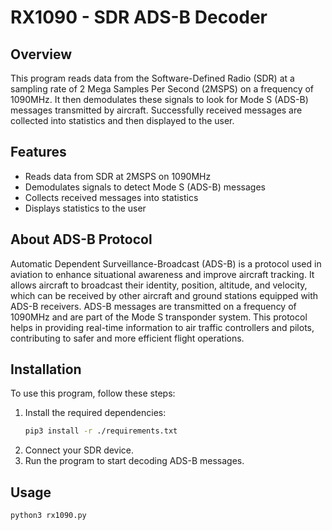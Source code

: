# RX1090 - SDR ADS-B Decoder

## Overview
This program reads data from the Software-Defined Radio (SDR) at a sampling rate of 2 Mega Samples Per Second (2MSPS) on a frequency of 1090MHz. It then demodulates these signals to look for Mode S (ADS-B) messages transmitted by aircraft. Successfully received messages are collected into statistics and then displayed to the user.

## Features
- Reads data from SDR at 2MSPS on 1090MHz
- Demodulates signals to detect Mode S (ADS-B) messages
- Collects received messages into statistics
- Displays statistics to the user

## About ADS-B Protocol
Automatic Dependent Surveillance-Broadcast (ADS-B) is a protocol used in aviation to enhance situational awareness and improve aircraft tracking. It allows aircraft to broadcast their identity, position, altitude, and velocity, which can be received by other aircraft and ground stations equipped with ADS-B receivers. ADS-B messages are transmitted on a frequency of 1090MHz and are part of the Mode S transponder system. This protocol helps in providing real-time information to air traffic controllers and pilots, contributing to safer and more efficient flight operations.

## Installation
To use this program, follow these steps:
1. Install the required dependencies:
   ```sh
   pip3 install -r ./requirements.txt
2. Connect your SDR device.
3. Run the program to start decoding ADS-B messages.

## Usage
```sh
python3 rx1090.py
